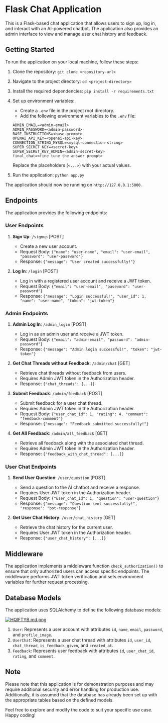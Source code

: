 # Flask Chat Application

This is a Flask-based chat application that allows users to sign up, log in, and interact with an AI-powered chatbot. The application also provides an admin interface to view and manage user chat history and feedback.

## Getting Started

To run the application on your local machine, follow these steps:

1. Clone the repository: `git clone <repository-url>`
2. Navigate to the project directory: `cd <project-directory>`
3. Install the required dependencies: `pip install -r requirements.txt`
4. Set up environment variables:
   - Create a `.env` file in the project root directory.
   - Add the following environment variables to the `.env` file:

    ```
    ADMIN_EMAIL=<admin-email>
    ADMIN_PASSWORD=<admin-password>
    BASE_INSTRUCTIONS=<base-prompt>
    OPENAI_API_KEY=<openai-api-key>
    CONNECTION_STRING_MYSQL=<mysql-connection-string>
    SUPER_SECRET_KEY=<secret-key>
    SUPER_SECRET_KEY_ADMIN=<admin-secret-key>
    final_chat=<fine tune the answer prompt>
    ```

   Replace the placeholders (`<...>`) with your actual values.

5. Run the application: `python app.py`

The application should now be running on `http://127.0.0.1:5000`.

## Endpoints

The application provides the following endpoints:

### User Endpoints

1. **Sign Up**: `/signup` [POST]
   - Create a new user account.
   - Request Body: `{"name": "user-name", "email": "user-email", "password": "user-password"}`
   - Response: `{"message": "User created successfully!"}`

2. **Log In**: `/login` [POST]
   - Log in with a registered user account and receive a JWT token.
   - Request Body: `{"email": "user-email", "password": "user-password"}`
   - Response: `{"message": "Login successful!", "user_id": 1, "name": "user-name", "token": "jwt-token"}`

### Admin Endpoints

1. **Admin Log In**: `/admin_login` [POST]
   - Log in as an admin user and receive a JWT token.
   - Request Body: `{"email": "admin-email", "password": "admin-password"}`
   - Response: `{"message": "Admin login successful!", "token": "jwt-token"}`

2. **Get Chat Threads without Feedback**: `/admin/chat` [GET]
   - Retrieve chat threads without feedback from users.
   - Requires Admin JWT token in the Authorization header.
   - Response: `{"chat_threads": [...]}`

3. **Submit Feedback**: `/admin/feedback` [POST]
   - Submit feedback for a user chat thread.
   - Requires Admin JWT token in the Authorization header.
   - Request Body: `{"user_chat_id": 1, "rating": 4, "comment": "feedback-comment"}`
   - Response: `{"message": "Feedback submitted successfully!"}`

4. **Get All Feedback**: `/admin/all_feedback` [GET]
   - Retrieve all feedback along with the associated chat thread.
   - Requires Admin JWT token in the Authorization header.
   - Response: `{"feedback_with_chat_thread": [...]}`

### User Chat Endpoints

1. **Send User Question**: `/user/question` [POST]
   - Send a question to the AI chatbot and receive a response.
   - Requires User JWT token in the Authorization header.
   - Request Body: `{"user_chat_id": 1, "question": "user-question"}`
   - Response: `{"message": "Question sent successfully!", "response": "bot-response"}`

2. **Get User Chat History**: `/user/chat_history` [GET]
   - Retrieve the chat history for the current user.
   - Requires User JWT token in the Authorization header.
   - Response: `{"user_chat_history": [...]}`

## Middleware

The application implements a middleware function `check_authorization()` to ensure that only authorized users can access specific endpoints. The middleware performs JWT token verification and sets environment variables for further request processing.

## Database Models

The application uses SQLAlchemy to define the following database models:

<a href="https://freeimage.host/i/HQlFTYB"><img src="https://iili.io/HQlFTYB.md.png" alt="HQlFTYB.md.png" border="0"></a>

1. `User`: Represents a user account with attributes `id`, `name`, `email`, `password`, and `profile_image`.
2. `UserChat`: Represents a user chat thread with attributes `id`, `user_id`, `chat_thread`, `is_feedback_given`, and `created_at`.
3. `Feedback`: Represents user feedback with attributes `id`, `user_chat_id`, `rating`, and `comment`.

## Note

Please note that this application is for demonstration purposes and may require additional security and error handling for production use. Additionally, it is assumed that the database has already been set up with the appropriate tables based on the defined models.

Feel free to explore and modify the code to suit your specific use case. Happy coding!
